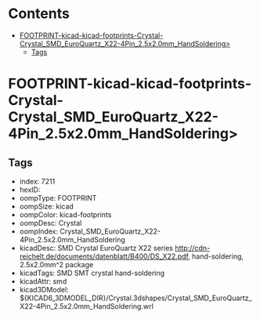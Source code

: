 



Contents
========

* [FOOTPRINT-kicad-kicad-footprints-Crystal-Crystal_SMD_EuroQuartz_X22-4Pin_2.5x2.0mm_HandSoldering>](#footprint-kicad-kicad-footprints-crystal-crystal_smd_euroquartz_x22-4pin_25x20mm_handsoldering)
	* [Tags](#tags)

# FOOTPRINT-kicad-kicad-footprints-Crystal-Crystal_SMD_EuroQuartz_X22-4Pin_2.5x2.0mm_HandSoldering>

## Tags

- index: 7211
- hexID: 
- oompType: FOOTPRINT
- oompSize: kicad
- oompColor: kicad-footprints
- oompDesc: Crystal
- oompIndex: Crystal_SMD_EuroQuartz_X22-4Pin_2.5x2.0mm_HandSoldering
- kicadDesc: SMD Crystal EuroQuartz X22 series http://cdn-reichelt.de/documents/datenblatt/B400/DS_X22.pdf, hand-soldering, 2.5x2.0mm^2 package
- kicadTags: SMD SMT crystal hand-soldering
- kicadAttr: smd
- kicad3DModel: ${KICAD6_3DMODEL_DIR}/Crystal.3dshapes/Crystal_SMD_EuroQuartz_X22-4Pin_2.5x2.0mm_HandSoldering.wrl
